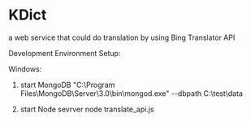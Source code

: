 # KDict
a web service that could do translation by using Bing Translator API

Development Environment Setup:

Windows:
1. start MongoDB
"C:\Program Files\MongoDB\Server\3.0\bin\mongod.exe" --dbpath C:\test\data

2. start Node sevrver
node translate_api.js
